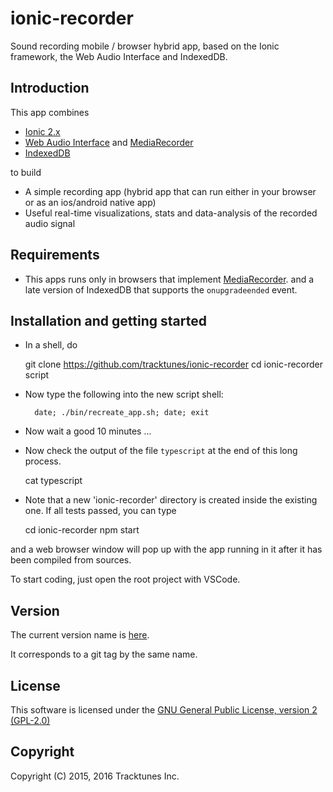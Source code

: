 # ionic-recorder

Sound recording mobile / browser hybrid app, based on the Ionic framework,
the Web Audio Interface and IndexedDB.

## Introduction

This app combines
* [Ionic 2.x](http://ionicframework.com/docs/v2/)
* [Web Audio Interface](https://developer.mozilla.org/en-US/docs/Web/API/Web_Audio_API) and 
  [MediaRecorder](https://developer.mozilla.org/en-US/docs/Web/API/MediaRecorder_API)
* [IndexedDB](https://developer.mozilla.org/en-US/docs/Web/API/IndexedDB_API)

to build
* A simple recording app (hybrid app that can run either in your browser or 
  as an ios/android native app)
* Useful real-time visualizations, stats and data-analysis of the recorded 
  audio signal

## Requirements
* This apps runs only in browsers that implement
  [MediaRecorder](https://developer.mozilla.org/en-US/docs/Web/API/MediaRecorder_API).
  and a late version of IndexedDB that supports the `onupgradeended` event.
  
## Installation and getting started
* In a shell, do

    git clone https://github.com/tracktunes/ionic-recorder
    cd ionic-recorder
    script

* Now type the following into the new script shell:

        date; ./bin/recreate_app.sh; date; exit

* Now wait a good 10 minutes ...
* Now check the output of the file `typescript` at the end of this long process.

    cat typescript

* Note that a new 'ionic-recorder' directory is created inside the existing one.
If all tests passed, you can type

    cd ionic-recorder
    npm start

and a web browser window will pop up with the app running in it after it has been compiled from sources.

To start coding, just open the root project with VSCode.

## Version
The current version name is [here](https://github.com/tracktunes/ionic-recorder/blob/master/VERSION).

It corresponds to a git tag by the same name.

## License

This software is licensed under the [GNU General Public License, version 2 (GPL-2.0)](https://opensource.org/licenses/GPL-2.0)

## Copyright

Copyright (C) 2015, 2016 Tracktunes Inc.
